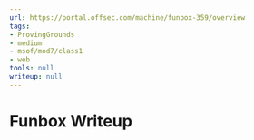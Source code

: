 ```yaml
---
url: https://portal.offsec.com/machine/funbox-359/overview
tags:
- ProvingGrounds
- medium
- msof/mod7/class1
- web
tools: null
writeup: null
---
```


# Funbox Writeup
